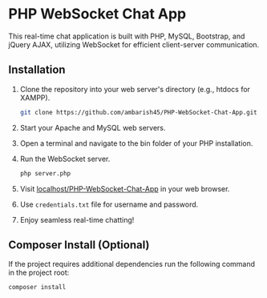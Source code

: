 # PHP WebSocket Chat App

This real-time chat application is built with PHP, MySQL, Bootstrap, and jQuery AJAX, utilizing WebSocket for efficient client-server communication.

## Installation

1. Clone the repository into your web server's directory (e.g., htdocs for XAMPP).

    ```bash
    git clone https://github.com/ambarish45/PHP-WebSocket-Chat-App.git
    ```

2. Start your Apache and MySQL web servers.

3. Open a terminal and navigate to the bin folder of your PHP installation.

4. Run the WebSocket server.

    ```bash
    php server.php
    ```

5. Visit [localhost/PHP-WebSocket-Chat-App](http://localhost/PHP-WebSocket-Chat-App) in your web browser.

6. Use `credentials.txt` file for username and password.

7. Enjoy seamless real-time chatting!

## Composer Install (Optional)

If the project requires additional dependencies run the following command in the project root:

```bash
composer install
